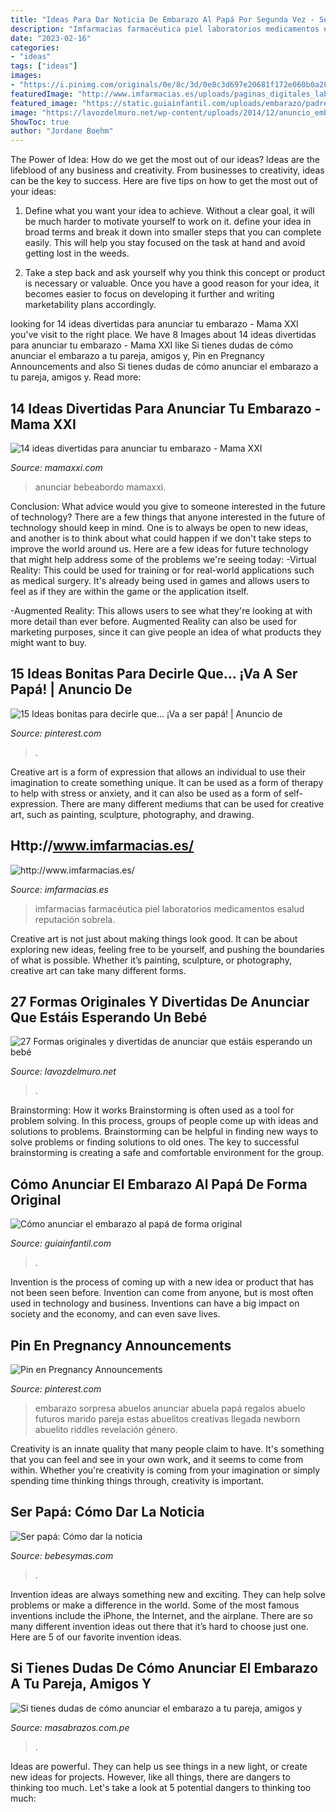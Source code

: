 ```yaml
---
title: "Ideas Para Dar Noticia De Embarazo Al Papá Por Segunda Vez - Ser Papá: Cómo Dar La Noticia"
description: "Imfarmacias farmacéutica piel laboratorios medicamentos esalud reputación sobrela"
date: "2023-02-16"
categories:
- "ideas"
tags: ["ideas"]
images:
- "https://i.pinimg.com/originals/0e/8c/3d/0e8c3d697e20681f172e060b0a28b3f8.jpg"
featuredImage: "http://www.imfarmacias.es/uploads/paginas_digitales_laboratorios_5492_13232756_s.jpg"
featured_image: "https://static.guiainfantil.com/uploads/embarazo/padrelloratest-p.jpg"
image: "https://lavozdelmuro.net/wp-content/uploads/2014/12/anuncio_embarazo_11-1.jpg"
ShowToc: true
author: "Jordane Boehm"
---
```



The Power of Idea: How do we get the most out of our ideas?
Ideas are the lifeblood of any business and creativity. From businesses to creativity, ideas can be the key to success. Here are five tips on how to get the most out of your ideas:
1. Define what you want your idea to achieve. Without a clear goal, it will be much harder to motivate yourself to work on it. define your idea in broad terms and break it down into smaller steps that you can complete easily. This will help you stay focused on the task at hand and avoid getting lost in the weeds.

2. Take a step back and ask yourself why you think this concept or product is necessary or valuable. Once you have a good reason for your idea, it becomes easier to focus on developing it further and writing marketability plans accordingly.

	

		
looking for 14 ideas divertidas para anunciar tu embarazo - Mama XXI you've visit to the right place. We have 8 Images about 14 ideas divertidas para anunciar tu embarazo - Mama XXI like Si tienes dudas de cómo anunciar el embarazo a tu pareja, amigos y, Pin en Pregnancy Announcements and also Si tienes dudas de cómo anunciar el embarazo a tu pareja, amigos y. Read more:
		
    
## 14 Ideas Divertidas Para Anunciar Tu Embarazo - Mama XXI

<img loading=lazy src="https://i0.wp.com/www.mamaxxi.com/wp-content/uploads/2015/03/bebeabordo.jpg" onerror="this.onerror=null;this.src='https://tse3.mm.bing.net/th?id=OIP.2eIRUVQwTU9oh0ayBhS7XgHaLJ&amp;pid=15.1';" alt="14 ideas divertidas para anunciar tu embarazo - Mama XXI">

_Source: mamaxxi.com_

>anunciar bebeabordo mamaxxi. 

	

Conclusion: What advice would you give to someone interested in the future of technology?
There are a few things that anyone interested in the future of technology should keep in mind. One is to always be open to new ideas, and another is to think about what could happen if we don't take steps to improve the world around us. Here are a few ideas for future technology that might help address some of the problems we're seeing today: 
-Virtual Reality: This could be used for training or for real-world applications such as medical surgery. It's already being used in games and allows users to feel as if they are within the game or the application itself. 

-Augmented Reality: This allows users to see what they're looking at with more detail than ever before. Augmented Reality can also be used for marketing purposes, since it can give people an idea of what products they might want to buy.

    
## 15 Ideas Bonitas Para Decirle Que… ¡Va A Ser Papá! | Anuncio De

<img loading=lazy src="https://i.pinimg.com/originals/9a/bd/b1/9abdb14076c8776765f5622ffa41096a.png" onerror="this.onerror=null;this.src='https://tse2.mm.bing.net/th?id=OIP.mDIj36zGKdt06QqO4JEPbAHaIJ&amp;pid=15.1';" alt="15 Ideas bonitas para decirle que… ¡Va a ser papá! | Anuncio de">

_Source: pinterest.com_

>. 

	

Creative art is a form of expression that allows an individual to use their imagination to create something unique. It can be used as a form of therapy to help with stress or anxiety, and it can also be used as a form of self-expression. There are many different mediums that can be used for creative art, such as painting, sculpture, photography, and drawing.

    
## Http://www.imfarmacias.es/

<img loading=lazy src="http://www.imfarmacias.es/uploads/paginas_digitales_laboratorios_5492_13232756_s.jpg" onerror="this.onerror=null;this.src='https://tse2.mm.bing.net/th?id=OIP.kfLQYg3Wy1Nj66ZDEvKjkQHaE8&amp;pid=15.1';" alt="http://www.imfarmacias.es/">

_Source: imfarmacias.es_

>imfarmacias farmacéutica piel laboratorios medicamentos esalud reputación sobrela. 

	

Creative art is not just about making things look good. It can be about exploring new ideas, feeling free to be yourself, and pushing the boundaries of what is possible. Whether it’s painting, sculpture, or photography, creative art can take many different forms.

    
## 27 Formas Originales Y Divertidas De Anunciar Que Estáis Esperando Un Bebé

<img loading=lazy src="https://lavozdelmuro.net/wp-content/uploads/2014/12/anuncio_embarazo_11-1.jpg" onerror="this.onerror=null;this.src='https://tse1.mm.bing.net/th?id=OIP.gzbsf9KqYDlAno7vhdVCawHaFC&amp;pid=15.1';" alt="27 Formas originales y divertidas de anunciar que estáis esperando un bebé">

_Source: lavozdelmuro.net_

>. 

	

Brainstorming: How it works
Brainstorming is often used as a tool for problem solving. In this process, groups of people come up with ideas and solutions to problems. Brainstorming can be helpful in finding new ways to solve problems or finding solutions to old ones. The key to successful brainstorming is creating a safe and comfortable environment for the group.

    
## Cómo Anunciar El Embarazo Al Papá De Forma Original

<img loading=lazy src="https://static.guiainfantil.com/uploads/embarazo/padrelloratest-p.jpg" onerror="this.onerror=null;this.src='https://tse3.mm.bing.net/th?id=OIP.Ohs6I9y4yzrJlMp7TnTLrQHaDa&amp;pid=15.1';" alt="Cómo anunciar el embarazo al papá de forma original">

_Source: guiainfantil.com_

>. 

	

Invention is the process of coming up with a new idea or product that has not been seen before. Invention can come from anyone, but is most often used in technology and business. Inventions can have a big impact on society and the economy, and can even save lives.

    
## Pin En Pregnancy Announcements

<img loading=lazy src="https://i.pinimg.com/originals/0e/8c/3d/0e8c3d697e20681f172e060b0a28b3f8.jpg" onerror="this.onerror=null;this.src='https://tse2.mm.bing.net/th?id=OIP.MKh9BhMriaYbVr1XwUaTCwHaHa&amp;pid=15.1';" alt="Pin en Pregnancy Announcements">

_Source: pinterest.com_

>embarazo sorpresa abuelos anunciar abuela papá regalos abuelo futuros marido pareja estas abuelitos creativas llegada newborn abuelito riddles revelación género. 

	

Creativity is an innate quality that many people claim to have. It's something that you can feel and see in your own work, and it seems to come from within. Whether you're creativity is coming from your imagination or simply spending time thinking things through, creativity is important.

    
## Ser Papá: Cómo Dar La Noticia

<img loading=lazy src="http://i.blogs.es/a41732/papaacojonao/original.jpg" onerror="this.onerror=null;this.src='https://tse1.mm.bing.net/th?id=OIP.vQbXkWmtW864gz5Bvf3x4AHaIi&amp;pid=15.1';" alt="Ser papá: Cómo dar la noticia">

_Source: bebesymas.com_

>. 

	

Invention ideas are always something new and exciting. They can help solve problems or make a difference in the world. Some of the most famous inventions include the iPhone, the Internet, and the airplane. There are so many different invention ideas out there that it’s hard to choose just one. Here are 5 of our favorite invention ideas.

    
## Si Tienes Dudas De Cómo Anunciar El Embarazo A Tu Pareja, Amigos Y

<img loading=lazy src="https://www.masabrazos.com.pe/on/demandware.static/-/Sites-MasAbrazos_PE-Library/default/dwfc9ccf59/images/articles/anunciar-embarazo-pareja.jpg" onerror="this.onerror=null;this.src='https://tse2.mm.bing.net/th?id=OIP.BEwJp89czpQOE8hlRimz2QHaE6&amp;pid=15.1';" alt="Si tienes dudas de cómo anunciar el embarazo a tu pareja, amigos y">

_Source: masabrazos.com.pe_

>. 

	

Ideas are powerful. They can help us see things in a new light, or create new ideas for projects. However, like all things, there are dangers to thinking too much. Let's take a look at 5 potential dangers to thinking too much:

